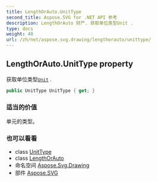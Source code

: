 ```yaml
---
title: LengthOrAuto.UnitType
second_title: Aspose.SVG for .NET API 参考
description: LengthOrAuto 财产. 获取单位类型Unit .
type: docs
weight: 40
url: /zh/net/aspose.svg.drawing/lengthorauto/unittype/
---
```

## LengthOrAuto.UnitType property

获取单位类型[`Unit`](../../unit/) .

```csharp
public UnitType UnitType { get; }
```

### 适当的价值

单元的类型。

### 也可以看看

* class [UnitType](../../unittype/)
* class [LengthOrAuto](../)
* 命名空间 [Aspose.Svg.Drawing](../../lengthorauto/)
* 部件 [Aspose.SVG](../../../)


